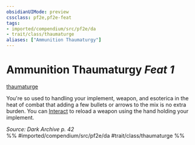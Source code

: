 ```yaml
---
obsidianUIMode: preview
cssclass: pf2e,pf2e-feat
tags:
- imported/compendium/src/pf2e/da
- trait/class/thaumaturge
aliases: ["Ammunition Thaumaturgy"]
---
```

# Ammunition Thaumaturgy  *Feat 1*  
[thaumaturge](rules/traits/thaumaturge-da.md)  


You're so used to handling your implement, weapon, and esoterica in the heat of combat that adding a few bullets or arrows to the mix is no extra burden. You can [Interact](interact.md) to reload a weapon using the hand holding your implement.

*Source: Dark Archive p. 42*  
%% #imported/compendium/src/pf2e/da #trait/class/thaumaturge %%